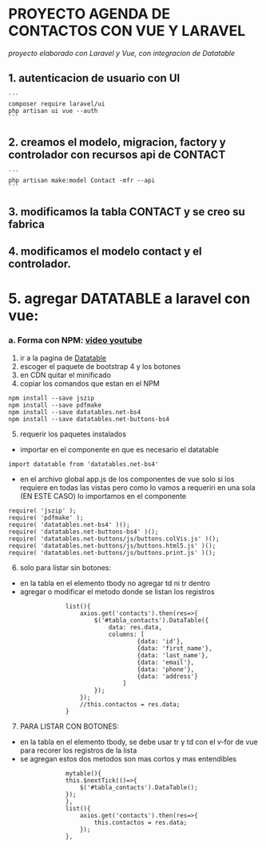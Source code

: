 # PROYECTO AGENDA DE CONTACTOS CON VUE Y LARAVEL
_proyecto elaborado con Laravel y Vue, con integracion de Datatable_

## 1. autenticacion de usuario con UI
    ```
    composer require laravel/ui
    php artisan ui vue --auth 
    ```

## 2. creamos el modelo, migracion, factory y controlador con recursos api de CONTACT 
    ```
    php artisan make:model Contact -mfr --api
    ```

## 3. modificamos la tabla CONTACT y se creo su fabrica

## 4. modificamos el modelo contact y el controlador.

# 5. agregar DATATABLE a laravel con vue:

### a. Forma con NPM: [video youtube](https://www.youtube.com/watch?v=P1Ci-dY9Hes&t=60s)
1. ir a la pagina de [Datatable](https://datatables.net/download/)
2. escoger el paquete de bootstrap 4 y los botones
3. en CDN quitar el minificado
4. copiar los comandos que estan en el NPM

```
npm install --save jszip
npm install --save pdfmake
npm install --save datatables.net-bs4
npm install --save datatables.net-buttons-bs4
```

5. requerir los paquetes instalados
* importar en el componente en que es necesario el datatable

```
import datatable from 'datatables.net-bs4'
```

* en el archivo global app.js de los componentes de vue solo si los requiere en todas las vistas pero como lo vamos a requeriri en una sola (EN ESTE CASO) lo importamos en el componente

```
require( 'jszip' );
require( 'pdfmake' );
require( 'datatables.net-bs4' )(); 
require( 'datatables.net-buttons-bs4' )();
require( 'datatables.net-buttons/js/buttons.colVis.js' )();
require( 'datatables.net-buttons/js/buttons.html5.js' )();
require( 'datatables.net-buttons/js/buttons.print.js' )();
```

6. solo para listar sin botones:
* en la tabla en el elemento tbody no agregar td ni tr dentro
* agregar o modificar el metodo donde se listan los registros

```
                list(){
                    axios.get('contacts').then(res=>{
                        $('#tabla_contacts').DataTable({
                            data: res.data,
                            columns: [
                                    {data: 'id'},
                                    {data: 'first_name'},
                                    {data: 'last_name'},
                                    {data: 'email'},
                                    {data: 'phone'},
                                    {data: 'address'}
                                ]
                        });
                    });
                    //this.contactos = res.data;
                }
```

7) PARA LISTAR CON BOTONES:
* en la tabla en el elemento tbody, se debe usar tr y td con el v-for de vue para recorer los registros de la lista
* se agregan estos dos metodos son mas cortos y mas entendibles

```
                mytable(){
                this.$nextTick(()=>{
                    $('#tabla_contacts').DataTable();
                });
                },
                list(){
                    axios.get('contacts').then(res=>{
                        this.contactos = res.data;
                    });
                },
```


            



